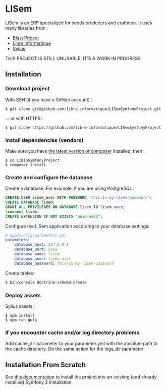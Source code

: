 LISem
===================

LISem is an ERP specialized for seeds producers and craftmen. It uses many libraries from :

* [Blast Project](https://github.com/blast-project)
* [Libre Informatique](https://github.com/libre-informatique)
* [Sylius](http://docs.sylius.org/en/latest/)

THIS PROJECT IS STILL UNUSABLE, IT'S A WORK IN PROGRESS

Installation
------------

### Download project

With SSH (if you have a GitHub account) :

```
$ git clone git@github.com:libre-informatique/LISemSymfonyProject.git
```

... or with HTTPS:

```
$ git clone https://github.com/libre-informatique/LISemSymfonyProject
```

### Install dependencies (vendors)

Make sure you have [the latest version of composer](https://getcomposer.org/download/) installed, then :

```
$ cd LIBioSymfonyProject
$ composer install
```

### Create and configure the database

Create a database. For example, if you are using PostgreSQL :

```sql
CREATE USER lisem_user WITH PASSWORD 'this-is-my-lisem-password';
CREATE DATABASE lisem;
GRANT ALL PRIVILEGES ON DATABASE lisem TO lisem_user;
\connect lisem;
CREATE EXTENSION IF NOT EXISTS "uuid-ossp";
```

Configure the LiSem application according to your database settings:

```yaml
# app/config/parameters.yml
parameters:
    database_host: 127.0.0.1
    database_port: 5432
    database_name: lisem
    database_user: lisem_user
    database_password: this-is-my-lisem-password
```

Create tables:

```bash
$ bin/console doctrine:schema:create
```

### Deploy assets

Sylius assets :

```
$ npm install
$ npm run gulp
```

### If you encounter cache and/or log directory problems ###

Add cache_dir parameter to your parameter.yml with the absolute path to the cache directory. Do the same action for the logs_dir parameter

Installation From Scratch
-------------------------
 
See [this documentation](README-FROM-SCRATCH.md) to install the project into an existing (and already installed) Symfony 2 installation.
